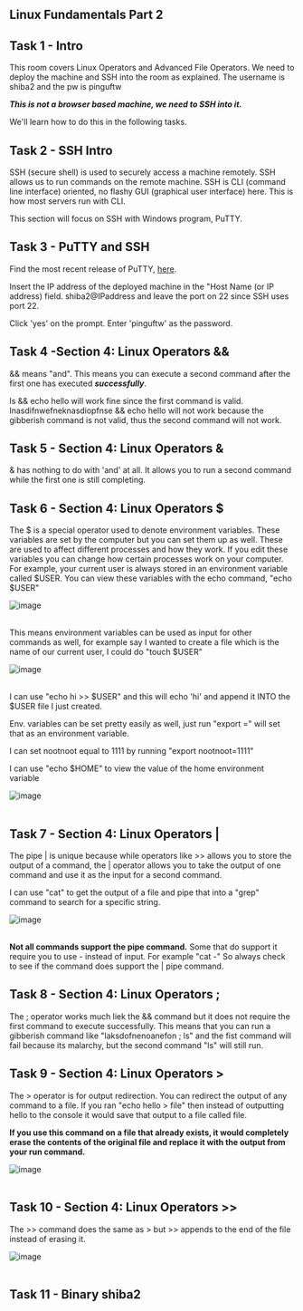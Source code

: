 ## Linux Fundamentals Part 2

## Task 1 - Intro

This room covers Linux Operators and Advanced File Operators.
We need to deploy the machine and SSH into the room as explained. The username is shiba2 and the pw is pinguftw

***This is not a browser based machine, we need to SSH into it.***

We'll learn how to do this in the following tasks.

## Task 2 - SSH Intro

SSH (secure shell) is used to securely access a machine remotely. SSH allows us to run commands on the remote machine.
SSH is CLI (command line interface) oriented, no flashy GUI (graphical user interface) here. This is how most servers run with CLI.

This section will focus on SSH with Windows program, PuTTY. 

## Task 3 - PuTTY and SSH

Find the most recent release of PuTTY, <a href="https://www.chiark.greenend.org.uk/~sgtatham/putty/latest.html">here</a>.

Insert the IP address of the deployed machine in the "Host Name (or IP address) field.
shiba2@IPaddress and leave the port on 22 since SSH uses port 22.

Click 'yes' on the prompt. Enter 'pinguftw' as the password.

## Task 4 -Section 4: Linux Operators &&

&& means "and". This means you can execute a second command after the first one has executed ***successfully***.

ls && echo hello will work fine since the first command is valid.
lnasdifnwefneknasdiopfnse && echo hello will not work because the gibberish command is not valid, thus the second command will not work.

## Task 5 - Section 4: Linux Operators &

& has nothing to do with 'and' at all. It allows you to run a second command while the first one is still completing.

## Task 6 - Section 4: Linux Operators $

The $ is a special operator used to denote environment variables. These variables are set by the computer but you can set them up as well. These are used to affect different processes and how they work. If you edit these variables you can change how certain processes work on your computer. For example, your current user is always stored in an environment variable called $USER. You can view these variables with the echo command, "echo $USER"

![image](https://user-images.githubusercontent.com/36644707/111397461-bf252b80-8697-11eb-8214-3cbd43356b8b.png)
</br></br>

This means environment variables can be used as input for other commands as well, for example say I wanted to create a file which is the name of our current user, I could do "touch $USER"

![image](https://user-images.githubusercontent.com/36644707/111397608-175c2d80-8698-11eb-8976-570207d036f4.png)
</br></br>

I can use "echo hi >> $USER" and this will echo 'hi' and append it INTO the $USER file I just created.

Env. variables can be set pretty easily as well, just run "export <varname>=<value>" will set that as an environment variable.
  
I can set nootnoot equal to 1111 by running "export nootnoot=1111"

I can use "echo $HOME" to view the value of the home environment variable

![image](https://user-images.githubusercontent.com/36644707/111397902-bf71f680-8698-11eb-88fa-79ea54aae633.png)
</br></br>

## Task 7 - Section 4: Linux Operators |

The pipe | is unique because while operators like >> allows you to store the output of a command, the | operator allows you to take the output of one command and use it as the input for a second command.

I can use "cat" to get the output of a file and pipe that into a "grep" command to search for a specific string.

![image](https://user-images.githubusercontent.com/36644707/111398242-7cfce980-8699-11eb-87b5-254630511ff2.png)
</br></br>

**Not all commands support the pipe command.** Some that do support it require you to use - instead of input. For example "cat -" So always check to see if the command does support the | pipe command.

## Task 8 - Section 4: Linux Operators ;

The ; operator works much liek the && command but it does not require the first command to execute successfully. This means that you can run a gibberish command like "laksdofnenoanefon ; ls" and the fist command will fail because its malarchy, but the second command "ls" will still run.

## Task 9 - Section 4: Linux Operators >

The > operator is for output redirection. You can redirect the output of any command to a file. If you ran "echo hello > file" then instead of outputting hello to the console it would save that output to a file called file.

**If you use this command on a file that already exists, it would completely erase the contents of the original file and replace it with the output from your run command.**

![image](https://user-images.githubusercontent.com/36644707/111398652-42e01780-869a-11eb-8257-f7572bc9a2f2.png)
</br></br>

## Task 10 - Section 4: Linux Operators >>

The >> command does the same as > but >> appends to the end of the file instead of erasing it.

![image](https://user-images.githubusercontent.com/36644707/111398822-820e6880-869a-11eb-8a64-b7939c785b90.png)
</br></br>

## Task 11 - Binary shiba2
